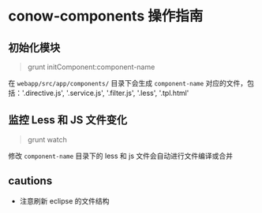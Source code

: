 conow-components 操作指南
==========

## 初始化模块
> grunt initComponent:component-name

在 `webapp/src/app/components/` 目录下会生成 `component-name` 对应的文件，包括：'.directive.js', '.service.js', '.filter.js', '.less', '.tpl.html'

## 监控 Less 和 JS 文件变化
> grunt watch

修改 `component-name` 目录下的 less 和 js 文件会自动进行文件编译或合并

## cautions
* 注意刷新 eclipse 的文件结构